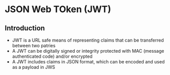 # JSON Web TOken (JWT)

## Introduction

- JWT is a URL safe means of representing claims that can be transferred between two patries
- A JWT can be digitally signed or integrity protected with MAC (message authenticated code) and/or encrypted
- A JWT includes claims in JSON format, which can be encoded and used as a payload in JWS
